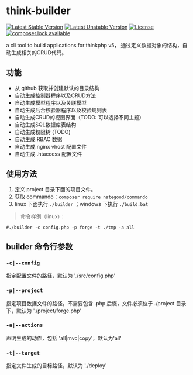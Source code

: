 # think-builder
[![Latest Stable Version](https://poser.pugx.org/goldeagle/think-builder/version)](https://packagist.org/packages/goldeagle/think-builder)
[![Latest Unstable Version](https://poser.pugx.org/goldeagle/think-builder/v/unstable)](//packagist.org/packages/goldeagle/think-builder)
[![License](https://poser.pugx.org/goldeagle/think-builder/license)](https://packagist.org/packages/goldeagle/think-builder)
[![composer.lock available](https://poser.pugx.org/goldeagle/think-builder/composerlock)](https://packagist.org/packages/goldeagle/think-builder)

a cli tool to build applications for thinkphp v5，
通过定义数据对象的结构，自动生成相关的CRUD代码。

## 功能
* 从 github 获取并创建默认的目录结构
* 自动生成控制器程序以及CRUD方法
* 自动生成模型程序以及关联模型
* 自动生成后台校验器程序以及校验规则表
* 自动生成CRUD的视图界面（TODO: 可以选择不同主题）
* 自动生成SQL数据库表结构
* 自动生成权限树 (TODO)
* 自动生成 RBAC 数据
* 自动生成 nginx vhost 配置文件
* 自动生成 .htaccess 配置文件

## 使用方法
1. 定义 project 目录下面的项目文件。
2. 获取 commando：`composer require nategood/commando`
3. linux 下面执行 `./builder` ；windows 下执行 `./build.bat`

>命令样例（linux）：

`#./builder -c config.php -p forge -t ./tmp -a all`

## builder 命令行参数
### `-c|--config`
指定配置文件的路径，默认为 './src/config.php'

### `-p|--project`
指定项目数据文件的路径，不需要包含 .php 后缀，文件必须位于 ./project 目录下，默认为 './project/forge.php'

### `-a|--actions`
声明生成的动作，包括 'all|mvc|copy'，默认为'all'

### `-t|--target`
指定文件生成的目标路径，默认为 './deploy'